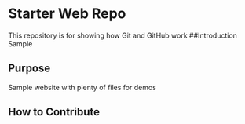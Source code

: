 # Starter Web Repo

This repository is for showing how Git and GitHub work
##Introduction
 Sample 
## Purpose

Sample website with plenty of files for demos

## How to Contribute